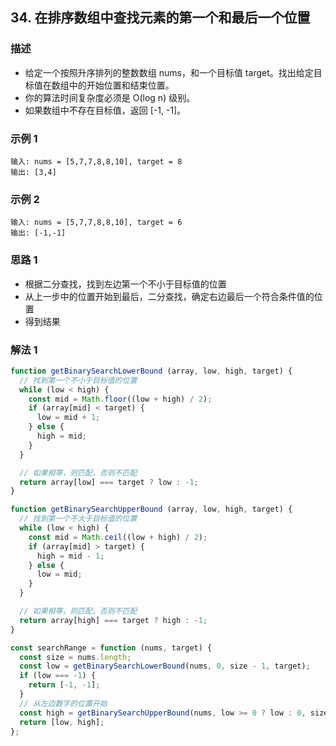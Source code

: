 <!--
 * @Author: your name
 * @Date: 2020-03-09 22:20:59
 * @LastEditTime: 2020-06-01 21:46:33
 * @LastEditors: Please set LastEditors
 * @Description: In User Settings Edit
 * @FilePath: /leetcode_fe/451-500/485_最大连续1的个数.md
 -->
## 34. 在排序数组中查找元素的第一个和最后一个位置

### 描述
+ 给定一个按照升序排列的整数数组 nums，和一个目标值 target。找出给定目标值在数组中的开始位置和结束位置。
+ 你的算法时间复杂度必须是 O(log n) 级别。
+ 如果数组中不存在目标值，返回 [-1, -1]。


### 示例 1
```
输入: nums = [5,7,7,8,8,10], target = 8
输出: [3,4]
```

### 示例 2
```
输入: nums = [5,7,7,8,8,10], target = 6
输出: [-1,-1]
```

### 思路 1
+ 根据二分查找，找到左边第一个不小于目标值的位置
+ 从上一步中的位置开始到最后，二分查找，确定右边最后一个符合条件值的位置
+ 得到结果



### 解法 1
```js
function getBinarySearchLowerBound (array, low, high, target) {
  // 找到第一个不小于目标值的位置
  while (low < high) {
    const mid = Math.floor((low + high) / 2);
    if (array[mid] < target) {
      low = mid + 1;
    } else {
      high = mid;
    }
  }

  // 如果相等，则匹配，否则不匹配
  return array[low] === target ? low : -1;
}

function getBinarySearchUpperBound (array, low, high, target) {
  // 找到第一个不大于目标值的位置
  while (low < high) {
    const mid = Math.ceil((low + high) / 2);
    if (array[mid] > target) {
      high = mid - 1;
    } else {
      low = mid;
    }
  }

  // 如果相等，则匹配，否则不匹配
  return array[high] === target ? high : -1;
}

const searchRange = function (nums, target) {
  const size = nums.length;
  const low = getBinarySearchLowerBound(nums, 0, size - 1, target);
  if (low === -1) {
    return [-1, -1];
  }
  // 从左边数字的位置开始
  const high = getBinarySearchUpperBound(nums, low >= 0 ? low : 0, size - 1, target);
  return [low, high];
};

```

